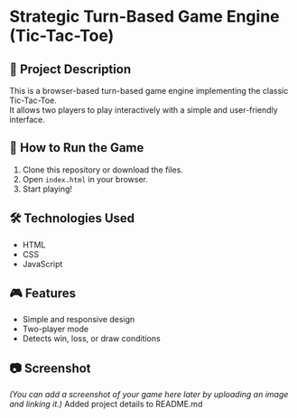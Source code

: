 # Strategic Turn-Based Game Engine (Tic-Tac-Toe)

## 📌 Project Description
This is a browser-based turn-based game engine implementing the classic Tic-Tac-Toe.  
It allows two players to play interactively with a simple and user-friendly interface.

## 🚀 How to Run the Game
1. Clone this repository or download the files.
2. Open `index.html` in your browser.
3. Start playing!

## 🛠️ Technologies Used
- HTML
- CSS
- JavaScript

## 🎮 Features
- Simple and responsive design
- Two-player mode
- Detects win, loss, or draw conditions

## 📷 Screenshot
*(You can add a screenshot of your game here later by uploading an image and linking it.)*
Added project details to README.md
